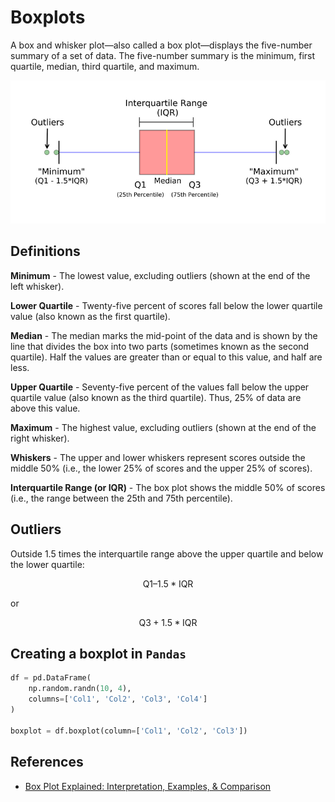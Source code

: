 # Boxplots

A box and whisker plot—also called a box plot—displays the five-number summary of a set of data. The five-number summary is the minimum, first quartile, median, third quartile, and maximum.

![Boxplot](../../_static/boxplot.png)


## Definitions

**Minimum** - The lowest value, excluding outliers (shown at the end of the left whisker).

**Lower Quartile** - Twenty-five percent of scores fall below the lower quartile value (also known as the first quartile).

**Median** - The median marks the mid-point of the data and is shown by the line that divides the box into two parts (sometimes known as the second quartile). Half the values are greater than or equal to this value, and half are less.

**Upper Quartile** - Seventy-five percent of the values fall below the upper quartile value (also known as the third quartile). Thus, 25% of data are above this value.

**Maximum** - The highest value, excluding outliers (shown at the end of the right whisker).

**Whiskers** - The upper and lower whiskers represent scores outside the middle 50% (i.e., the lower 25% of scores and the upper 25% of scores).

**Interquartile Range (or IQR)** - The box plot shows the middle 50% of scores (i.e., the range between the 25th and 75th percentile).

## Outliers 

Outside 1.5 times the interquartile range above the upper quartile and below the lower quartile:

$$\text{Q1} – 1.5 * \text{IQR}$$ 

or 

$$\text{Q3} + 1.5 * \text{IQR}$$


## Creating a boxplot in `Pandas`

```python
df = pd.DataFrame(
    np.random.randn(10, 4),
    columns=['Col1', 'Col2', 'Col3', 'Col4']
)

boxplot = df.boxplot(column=['Col1', 'Col2', 'Col3'])  
```

## References

- [Box Plot Explained: Interpretation, Examples, & Comparison](https://www.simplypsychology.org/boxplots.html)